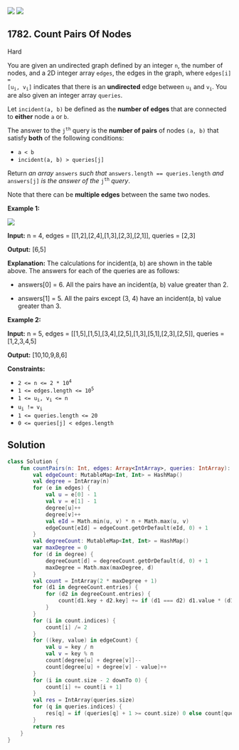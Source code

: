 [![](https://img.shields.io/github/stars/javadev/LeetCode-in-Kotlin?label=Stars&style=flat-square)](https://github.com/javadev/LeetCode-in-Kotlin)
[![](https://img.shields.io/github/forks/javadev/LeetCode-in-Kotlin?label=Fork%20me%20on%20GitHub%20&style=flat-square)](https://github.com/javadev/LeetCode-in-Kotlin/fork)

## 1782\. Count Pairs Of Nodes

Hard

You are given an undirected graph defined by an integer `n`, the number of nodes, and a 2D integer array `edges`, the edges in the graph, where <code>edges[i] = [u<sub>i</sub>, v<sub>i</sub>]</code> indicates that there is an **undirected** edge between <code>u<sub>i</sub></code> and <code>v<sub>i</sub></code>. You are also given an integer array `queries`.

Let `incident(a, b)` be defined as the **number of edges** that are connected to **either** node `a` or `b`.

The answer to the <code>j<sup>th</sup></code> query is the **number of pairs** of nodes `(a, b)` that satisfy **both** of the following conditions:

*   `a < b`
*   `incident(a, b) > queries[j]`

Return _an array_ `answers` _such that_ `answers.length == queries.length` _and_ `answers[j]` _is the answer of the_ <code>j<sup>th</sup></code> _query_.

Note that there can be **multiple edges** between the same two nodes.

**Example 1:**

![](https://assets.leetcode.com/uploads/2021/06/08/winword_2021-06-08_00-58-39.png)

**Input:** n = 4, edges = \[\[1,2],[2,4],[1,3],[2,3],[2,1]], queries = [2,3]

**Output:** [6,5]

**Explanation:** The calculations for incident(a, b) are shown in the table above. The answers for each of the queries are as follows: 

- answers[0] = 6. All the pairs have an incident(a, b) value greater than 2. 

- answers[1] = 5. All the pairs except (3, 4) have an incident(a, b) value greater than 3.

**Example 2:**

**Input:** n = 5, edges = \[\[1,5],[1,5],[3,4],[2,5],[1,3],[5,1],[2,3],[2,5]], queries = [1,2,3,4,5]

**Output:** [10,10,9,8,6]

**Constraints:**

*   <code>2 <= n <= 2 * 10<sup>4</sup></code>
*   <code>1 <= edges.length <= 10<sup>5</sup></code>
*   <code>1 <= u<sub>i</sub>, v<sub>i</sub> <= n</code>
*   <code>u<sub>i</sub> != v<sub>i</sub></code>
*   `1 <= queries.length <= 20`
*   `0 <= queries[j] < edges.length`

## Solution

```kotlin
class Solution {
    fun countPairs(n: Int, edges: Array<IntArray>, queries: IntArray): IntArray {
        val edgeCount: MutableMap<Int, Int> = HashMap()
        val degree = IntArray(n)
        for (e in edges) {
            val u = e[0] - 1
            val v = e[1] - 1
            degree[u]++
            degree[v]++
            val eId = Math.min(u, v) * n + Math.max(u, v)
            edgeCount[eId] = edgeCount.getOrDefault(eId, 0) + 1
        }
        val degreeCount: MutableMap<Int, Int> = HashMap()
        var maxDegree = 0
        for (d in degree) {
            degreeCount[d] = degreeCount.getOrDefault(d, 0) + 1
            maxDegree = Math.max(maxDegree, d)
        }
        val count = IntArray(2 * maxDegree + 1)
        for (d1 in degreeCount.entries) {
            for (d2 in degreeCount.entries) {
                count[d1.key + d2.key] += if (d1 === d2) d1.value * (d1.value - 1) else d1.value * d2.value
            }
        }
        for (i in count.indices) {
            count[i] /= 2
        }
        for ((key, value) in edgeCount) {
            val u = key / n
            val v = key % n
            count[degree[u] + degree[v]]--
            count[degree[u] + degree[v] - value]++
        }
        for (i in count.size - 2 downTo 0) {
            count[i] += count[i + 1]
        }
        val res = IntArray(queries.size)
        for (q in queries.indices) {
            res[q] = if (queries[q] + 1 >= count.size) 0 else count[queries[q] + 1]
        }
        return res
    }
}
```